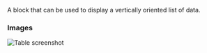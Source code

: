 A block that can be used to display a vertically oriented list of data.

### Images

![Table screenshot](https://gitlab.com/appsemble/appsemble/-/raw/0.27.11/config/assets/list.png)
